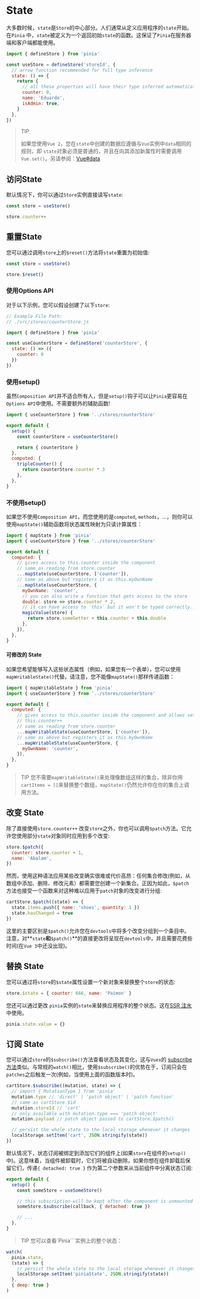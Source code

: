 # State

大多数时候，`state`是`Store`的中心部分。人们通常从定义应用程序的`state`开始。在`Pinia` 中，`state`被定义为一个返回初始`state`的函数。这保证了`Pinia`在服务器端和客户端都能使用。

```js
import { defineStore } from 'pinia'

const useStore = defineStore('storeId', {
  // arrow function recommended for full type inference
  state: () => {
    return {
      // all these properties will have their type inferred automatically
      counter: 0,
      name: 'Eduardo',
      isAdmin: true,
    }
  },
})
```

> TIP
>
> 如果您使用`Vue 2`，您在`state`中创建的数据应遵循与`Vue`实例中`data`相同的规则，即 `state`对象必须是普通的，并且在向其添加新属性时需要调用`Vue.set()`。另请参阅：[Vue#data](https://vuejs.org/v2/api/#data)



## 访问State

默认情况下，你可以通过`Store`实例直接读写`state`:

```js
const store = useStore()

store.counter++
```



## 重置State

您可以通过调用`store`上的`$reset()`方法将`state`重置为初始值:

```js
const store = useStore()

store.$reset()
```

### 使用Options API

对于以下示例，您可以假设创建了以下`store`:

```js
// Example File Path:
// ./src/stores/counterStore.js

import { defineStore } from 'pinia'

const useCounterStore = defineStore('counterStore', {
  state: () => ({
    counter: 0
  })
})
```

### 使用setup()

虽然`Composition API`并不适合所有人，但是`setup()`钩子可以让`Pinia`更容易在`Options API`中使用。不需要额外的辅助函数!

```js
import { useCounterStore } from '../stores/counterStore'

export default {
  setup() {
    const counterStore = useCounterStore()

    return { counterStore }
  },
  computed: {
    tripleCounter() {
      return counterStore.counter * 3
    },
  },
}
```

### 不使用setup()

如果您不使用`Composition API`，而您使用的是`computed`, `methods`，…，则你可以使用`mapState()`辅助函数将状态属性映射为只读计算属性：

```js
import { mapState } from 'pinia'
import { useCounterStore } from '../stores/counterStore'

export default {
  computed: {
    // gives access to this.counter inside the component
    // same as reading from store.counter
    ...mapState(useCounterStore, ['counter']),
    // same as above but registers it as this.myOwnName
    ...mapState(useCounterStore, {
      myOwnName: 'counter',
      // you can also write a function that gets access to the store
      double: store => store.counter * 2,
      // it can have access to `this` but it won't be typed correctly...
      magicValue(store) {
        return store.someGetter + this.counter + this.double
      },
    }),
  },
}
```

#### 可修改的 State

如果您希望能够写入这些状态属性（例如，如果您有一个表单），您可以使用`mapWritableState()`代替。请注意，您不能像`mapState()`那样传递函数：

```js
import { mapWritableState } from 'pinia'
import { useCounterStore } from '../stores/counterStore'

export default {
  computed: {
    // gives access to this.counter inside the component and allows setting it
    // this.counter++
    // same as reading from store.counter
    ...mapWritableState(useCounterStore, ['counter']),
    // same as above but registers it as this.myOwnName
    ...mapWritableState(useCounterStore, {
      myOwnName: 'counter',
    }),
  },
}
```

> TIP
> 您不需要`mapWritableState()`来处理像数组这样的集合，除非你用`cartItems = []`来替换整个数组，`mapState()`仍然允许你在你的集合上调用方法。



## 改变 State

除了直接使用`store.counter++` 改变`store`之外，你也可以调用`$patch`方法。它允许您使用部分`state`对象同时应用到多个改变:

```js
store.$patch({
  counter: store.counter + 1,
  name: 'Abalam',
})
```

然而，使用这种语法应用某些改变确实很难或代价高昂：任何集合修改(例如，从数组中添加、删除、修改元素）都需要您创建一个新集合。正因为如此，`$patch`方法也接受一个函数来对这种难以应用于`patch`对象的改变进行分组:

```js
cartStore.$patch((state) => {
  state.items.push({ name: 'shoes', quantity: 1 })
  state.hasChanged = true
})
```

这里的主要区别是`$patch()`允许您在`devtools`中将多个改变分组到一个条目中。注意，对**`state`**和**`$patch()`**的直接更改将呈现在`devtools`中，并且需要花费些时间(在`Vue 3`中还没出现)。



## 替换 State

您可以通过将`store`的`$state`属性设置一个新对象来替换整个`store`的状态:

```js
store.$state = { counter: 666, name: 'Paimon' }
```

您还可以通过更改 `pinia`实例的`state`来替换应用程序的整个状态。这在[SSR 注水](https://baimingxuan.net/pinia-doc-cn/ssr/vue-and-vite.html#%E7%8A%B6%E6%80%81%E6%B3%A8%E6%B0%B4)中使用。

```js
pinia.state.value = {}
```



## 订阅 State

您可以通过`store`的`$subscribe()`方法查看状态及其变化，这与`Vuex`的 [subscribe 方法](https://vuex.vuejs.org/zh/api/index.html#subscribe)类似。与常规的`watch()`相比，使用`$subscribe()`的优势在于，订阅只会在`patches`之后触发一次(例如，当使用上面的函数版本时)。

```js
cartStore.$subscribe((mutation, state) => {
  // import { MutationType } from 'pinia'
  mutation.type // 'direct' | 'patch object' | 'patch function'
  // same as cartStore.$id
  mutation.storeId // 'cart'
  // only available with mutation.type === 'patch object'
  mutation.payload // patch object passed to cartStore.$patch()

  // persist the whole state to the local storage whenever it changes
  localStorage.setItem('cart', JSON.stringify(state))
})
```

默认情况下，状态订阅被绑定到添加它们的组件上(如果`store`在组件的`setup()`中)。这意味着，当组件被卸载时，它们将被自动删除。如果你想在组件卸载后保留它们，传递`{ detached: true }` 作为第二个参数来从当前组件中分离状态订阅:

```js
export default {
  setup() {
    const someStore = useSomeStore()

    // this subscription will be kept after the component is unmounted
    someStore.$subscribe(callback, { detached: true })

    // ...
  },
}
```

> TIP
> 您可以查看`Pinia```实例上的整个状态：

```js
watch(
  pinia.state,
  (state) => {
    // persist the whole state to the local storage whenever it changes
    localStorage.setItem('piniaState', JSON.stringify(state))
  },
  { deep: true }
)
```
